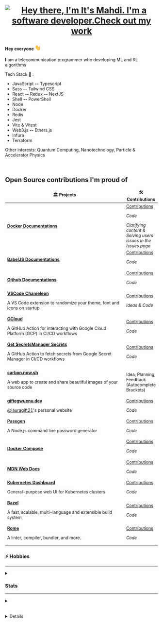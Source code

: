 

# <p align='center'>[![Hey there, I'm It's Mahdi. I'm a software developer.Check out my work](https://raw.githubusercontent.com/danBamikiya/danBamikiya/main/dan_bio1.gif "Mahdial")](https://danbamikiya.github.io/danBamikiya/)<p>



<!-- Greeting -->

#### Hey everyone <img src="https://raw.githubusercontent.com/danBamikiya/danBamikiya/main/wave.gif" width="20px">

<!-- About -->
<strong>I</strong> am a telecommunication programmer who developing ML and RL algorithms
            
Tech Stack 🔧 : 
- JavaScript <strong>--</strong> Typescript
- Sass <strong>--</strong> Tailwind CSS
- React <strong>--</strong> Redux <strong>--</strong> NextJS
- Shell <strong>--</strong> PowerShell
- Node
- Docker
- Redis
- Jest
- Vite & Vitest
- Web3.js <strong>--</strong> Ethers.js
- Infura
- Terraform

Other interests: Quantum Computing, Nanotechnology, Particle & Accelerator Physics

<br />

<h2 id="contributions">Open Source contributions I'm proud of</h2>

<table>
    <thead align="center">
      <tr border="none">
        <td><b>🏛️ Projects</b></td>
        <td><b>🛠️ Contributions</b></td>
      </tr>
    </thead>
    <tbody>
       <tr>
        <td width="400"><a href="https://github.com/docker/docker.github.io"><b>Docker Documentations</b></a></td>
        <td>
            <a href="https://github.com/docker/docker.github.io/pulls?q=is%3Apr+author%3AdanBamikiya">Contributions</a>
            <p><i>Code</i></p>
            <i>Clarifying content & Solving users issues in the Issues page</i>
        </td>
      </tr>
      <tr>
        <td width="400"><a href="https://github.com/babel/website"><b>BabelJS Documentations</b></a></td>
        <td>
            <a href="https://github.com/babel/website/pulls?q=is%3Apr+author%3AdanBamikiya">Contributions</a>
            <p><i>Code</i></p>
        </td>
      </tr>
      <tr>
        <td width="400"><a href="https://github.com/github/docs"><b>Github Documentations</b></a></td>
        <td>
            <a href="https://github.com/github/docs/pulls?q=is%3Apr+author%3AdanBamikiya">Contributions</a>
            <p><i>Code</i></p>
        </td>
      </tr>
      <tr>
        <td width="400"><a href="https://github.com/timdeschryver/vscode-chameleon">
            <b>VSCode Chameleon</b></a>
            <p>A VS Code extension to randomize your theme, font and icons on startup</p>
        </td>
        <td>
            <a href="https://github.com/timdeschryver/vscode-chameleon/pulls?q=is%3Apr+author%3AdanBamikiya">Contributions</a>
            <p><i>Ideas & Code</i></p>
        </td>
      </tr>
      <tr>
        <td width="400">
            <a href="https://github.com/actions-hub/gcloud"><b>GCloud</b></a>
            <p>A GitHub Action for interacting with Google Cloud Platform (GCP) in CI/CD workflows</p>
        </td>
        <td>
            <a href="https://github.com/actions-hub/gcloud/pulls?q=is%3Apr+author%3AdanBamikiya">Contributions</a>
            <p><i>Code</i></p>
        </td>
      </tr>
      <tr>
        <td width="400">
            <a href="https://github.com/google-github-actions/get-secretmanager-secrets"><b>Get SecretsManager Secrets</b></a>
            <p> A GitHub Action to fetch secrets from Google Secret Manager in CI/CD workflows</p>
        </td>
        <td>
            <a href="https://github.com/google-github-actions/get-secretmanager-secrets/pulls?q=is%3Apr+author%3AdanBamikiya">Contributions</a>
            <p><i>Code</i></p>
        </td>
      </tr>
      <tr>
        <td width="400">
            <a href="https://github.com/carbon-app/carbon"><b>carbon.now.sh</b></a>
            <p> A web app to create and share beautiful images of your source code</p>
        </td>
        <td>
            <p>Idea, Planning, Feedback (Autocomplete Brackets)</p>
        </td>
      </tr>
      <tr>
        <td width="400">
            <a href="https://github.com/lauragift21/giftegwuenu.dev"><b>giftegwuenu.dev</b></a>
            <p> <a href="https://github.com/lauragift21" >@lauragift21</a>'s personal website</p>
        </td>
        <td>
            <a href="https://github.com/lauragift21/giftegwuenu.dev/pulls?q=is%3Apr+author%3AdanBamikiya">Contributions</a>
            <p><i>Code</i></p>
        </td>
      </tr>
      <tr>
        <td width="400">
            <a href="https://github.com/bradtraversy/passgen"><b>Passgen</b></a>
            <p> A Node.js command line password generator</p>
        </td>
        <td>
            <a href="https://github.com/bradtraversy/passgen/pulls?q=is%3Apr+author%3AdanBamikiya">Contributions</a>
            <p><i>Code</i></p>
        </td>
      </tr>
      <tr>
        <td width="400">
            <a href="https://github.com/docker/compose"><b>Docker Compose</b></a>
        </td>
        <td>
            <a href="https://github.com/docker/compose/pulls?q=is%3Apr+author%3AdanBamikiya">Contributions</a>
            <p><i>Code</i></p>
        </td>
      </tr>
      <tr>
        <td width="400">
            <a href="https://github.com/mdn/content"><b>MDN Web Docs</b></a>
        </td>
        <td>
            <a href="https://github.com/mdn/content/pulls?q=is%3Apr+author%3AdanBamikiya">Contributions</a>
            <p><i>Code</i></p>
        </td>
      </tr>
      <tr>
        <td width="400">
            <a href="https://github.com/kubernetes/dashboard"><b>Kubernetes Dashboard</b></a>
            <p> General-purpose web UI for Kubernetes clusters</p>
        </td>
        <td>
            <a href="https://github.com/kubernetes/dashboard/pulls?q=is%3Apr+author%3AdanBamikiya">Contributions</a>
            <p><i>Code</i></p>
        </td>
      </tr>
      <tr>
        <td width="400">
            <a href="https://github.com/bazelbuild/bazel/"><b>Bazel</b></a>
            <p> A fast, scalable, multi-language and extensible build system</p>
        </td>
        <td>
            <a href="https://github.com/bazelbuild/bazel/pulls?q=is%3Apr+author%3AdanBamikiya">Contributions</a>
            <p><i>Code</i></p>
        </td>
      </tr>
      <tr>
        <td width="400">
            <a href="https://github.com/rome/tools/"><b>Rome</b></a>
            <p> A linter, compiler, bundler, and more.</p>
        </td>
        <td>
            <a href="https://github.com/rome/tools/pulls?q=is%3Apr+author%3AdanBamikiya">Contributions</a>
            <p><i>Code</i></p>
        </td>
      </tr>
    </tbody>
</table>


### ⚡ Hobbies

  ---
  <details>
 <summary></summary>
 <br />
 </details>
 
 ### Stats
 
 ---

<details>
 <summary></summary>
 <br />
<a href="https://github.com/danBamikiya/danBamikiya">
  <img align="center" src="https://github-readme-stats.vercel.app/api?username=danBamikiya&show_icons=true&show_owner=true&line_height=27&count_private=true&title_color=bdddff&text_color=1cd6ff&icon_color=ef8539&bg_color=031a1f" alt="Dan's GitHub Stats" />
</a>
</details>

  
<br />

<!-- <details open>
<summary>All open source contributions</summary>
<br />
<a href="https://github.com/github/docs" title="Github Documentations" align="left"><img alt="Github Documentations" src="https://github-readme-stats.vercel.app/api/pin/?username=github&repo=docs&show_owner=true&show_icons=true&line_height=26&title_color=bdddff&text_color=1cd6ff&icon_color=ef8539&bg_color=031a1f" /></a>
<a href="https://github.com/babel/website" title="Babel website" align="right"><img alt="Babel website" src="https://github-readme-stats.vercel.app/api/pin/?username=babel&repo=website&show_owner=true&show_icons=true&line_height=26&title_color=bdddff&text_color=1cd6ff&icon_color=ef8539&bg_color=031a1f" /></a>
<a href="https://github.com/timdeschryver/vscode-chameleon" title="VSCode Chameleon" align="left"><img alt="VSCode Chameleon" src="https://github-readme-stats.vercel.app/api/pin/?username=timdeschryver&repo=vscode-chameleon&show_owner=true&show_icons=true&line_height=26&title_color=bdddff&text_color=1cd6ff&icon_color=ef8539&bg_color=031a1f" /></a>
<a href="https://github.com/google-github-actions/get-secretmanager-secrets" title="Get SecretManager secrets" align="right"><img alt="Get SecretManager secrets" src="https://github-readme-stats.vercel.app/api/pin/?username=google-github-actions&repo=get-secretmanager-secrets&show_owner=true&show_icons=true&line_height=26&title_color=bdddff&text_color=1cd6ff&icon_color=ef8539&bg_color=031a1f" /></a>
<a href="https://github.com/actions-hub/gcloud" title="GCloud action" align="left"><img alt="GCloud action" src="https://github-readme-stats.vercel.app/api/pin/?username=actions-hub&repo=gcloud&show_owner=true&show_icons=true&line_height=26&title_color=bdddff&text_color=1cd6ff&icon_color=ef8539&bg_color=031a1f" /></a>
<a href="https://github.com/carbon-app/carbon" title="Carbon app" align="right"><img alt="Carbon app" src="https://github-readme-stats.vercel.app/api/pin/?username=carbon-app&repo=carbon&show_owner=true&show_icons=true&line_height=28&title_color=bdddff&text_color=1cd6ff&icon_color=ef8539&bg_color=031a1f" /></a>
</details> -->


<br />


<details>
           
            <br />
            <ol>
                        <li><a href="https://github.com/desktop/desktop">desktop/desktop</a> - Official Github Desktop app (Electron+Typescript+React+Sass)</li>
                        <li><a href="https://github.com/argoproj/argo-cd">argoproj/argo-cd</a> - GitOps Continuous Delivery for Kubernetes (Go+Typescript+React+Sass)</li>
                        <li><a href="https://github.com/microsoft/vscode">microsoft/vscode</a> - Official Visual Studio Code app (Electron+Typescript+CSS+HTML)</li>
            </ol>
</details>

<!-- <h2><bold><a href="https://www.bgitnigeria.org/" target="_blank">#BlackWomenInTechMatter</a></bold></h2> -->

<!-- [Someone called me a genius](https://www.linkedin.com/feed/update/urn:li:activity:6852679343093637120?commentUrn=urn%3Ali%3Acomment%3A%28activity%3A6852679343093637120%2C6852763862253506560%29&replyUrn=urn%3Ali%3Acomment%3A%28activity%3A6852679343093637120%2C6852914428137086976%29) on LinkedIn. I guess I'm one 🤷‍♂️ -->


